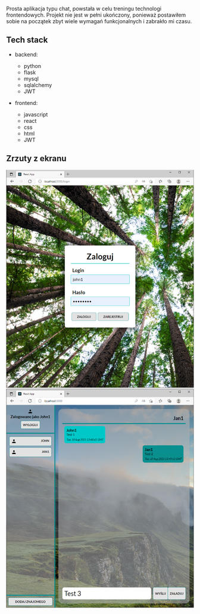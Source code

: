Prosta aplikacja typu chat, powstała w celu treningu technologi frontendowych. Projekt nie jest w pełni ukończony, ponieważ postawiłem sobie na początek zbyt wiele wymagań funkcjonalnych i zabrakło mi czasu. 

## Tech stack

* backend:
    * python
    * flask
    * mysql
    * sqlalchemy
    * JWT

* frontend:
    * javascript
    * react
    * css
    * html
    * JWT

## Zrzuty z ekranu

   ![Ekran logowania](./docs/login.png)
   ![Ekran główny](./docs/chat.png)
    
